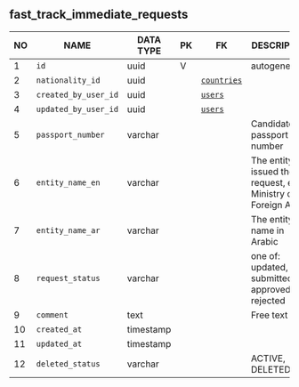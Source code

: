 fast_track_immediate_requests
----------------------------


NO | NAME | DATA TYPE | PK | FK | DESCRIPTION            
---|------|-----------|----|----|-------------
1|`id` | uuid | V |  | autogenerated
2|`nationality_id` | uuid |  | [`countries`](countries.md) | 
3|`created_by_user_id` | uuid |  | [`users`](users.md) | 
4|`updated_by_user_id` | uuid |  | [`users`](users.md) | 
5|`passport_number` | varchar |  |  | Candidate's passport number
6|`entity_name_en` | varchar |  |  | The entity that issued the request, e.g. Ministry of Foreign Affairs
7|`entity_name_ar` | varchar |  |  | The entity name in Arabic
8|`request_status` | varchar |  |  | one of: updated, submitted, approved, rejected
9|`comment` | text |  |  | Free text
10|`created_at` | timestamp |  |  | 
11|`updated_at` | timestamp |  |  | 
12|`deleted_status` | varchar |  |  | ACTIVE, DELETED
